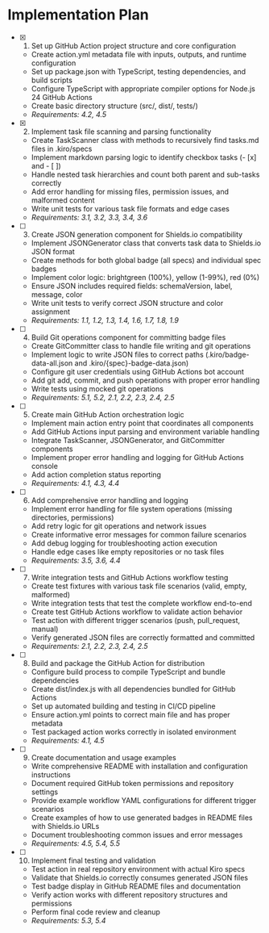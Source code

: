 # Implementation Plan

- [x] 1. Set up GitHub Action project structure and core configuration
  - Create action.yml metadata file with inputs, outputs, and runtime configuration
  - Set up package.json with TypeScript, testing dependencies, and build scripts
  - Configure TypeScript with appropriate compiler options for Node.js 24 GitHub Actions
  - Create basic directory structure (src/, dist/, tests/)
  - _Requirements: 4.2, 4.5_

- [x] 2. Implement task file scanning and parsing functionality
  - Create TaskScanner class with methods to recursively find tasks.md files in .kiro/specs
  - Implement markdown parsing logic to identify checkbox tasks (- [x] and - [ ])
  - Handle nested task hierarchies and count both parent and sub-tasks correctly
  - Add error handling for missing files, permission issues, and malformed content
  - Write unit tests for various task file formats and edge cases
  - _Requirements: 3.1, 3.2, 3.3, 3.4, 3.6_

- [ ] 3. Create JSON generation component for Shields.io compatibility
  - Implement JSONGenerator class that converts task data to Shields.io JSON format
  - Create methods for both global badge (all specs) and individual spec badges
  - Implement color logic: brightgreen (100%), yellow (1-99%), red (0%)
  - Ensure JSON includes required fields: schemaVersion, label, message, color
  - Write unit tests to verify correct JSON structure and color assignment
  - _Requirements: 1.1, 1.2, 1.3, 1.4, 1.6, 1.7, 1.8, 1.9_

- [ ] 4. Build Git operations component for committing badge files
  - Create GitCommitter class to handle file writing and git operations
  - Implement logic to write JSON files to correct paths (.kiro/badge-data-all.json and .kiro/{spec}-badge-data.json)
  - Configure git user credentials using GitHub Actions bot account
  - Add git add, commit, and push operations with proper error handling
  - Write tests using mocked git operations
  - _Requirements: 5.1, 5.2, 2.1, 2.2, 2.3, 2.4, 2.5_

- [ ] 5. Create main GitHub Action orchestration logic
  - Implement main action entry point that coordinates all components
  - Add GitHub Actions input parsing and environment variable handling
  - Integrate TaskScanner, JSONGenerator, and GitCommitter components
  - Implement proper error handling and logging for GitHub Actions console
  - Add action completion status reporting
  - _Requirements: 4.1, 4.3, 4.4_

- [ ] 6. Add comprehensive error handling and logging
  - Implement error handling for file system operations (missing directories, permissions)
  - Add retry logic for git operations and network issues
  - Create informative error messages for common failure scenarios
  - Add debug logging for troubleshooting action execution
  - Handle edge cases like empty repositories or no task files
  - _Requirements: 3.5, 3.6, 4.4_

- [ ] 7. Write integration tests and GitHub Actions workflow testing
  - Create test fixtures with various task file scenarios (valid, empty, malformed)
  - Write integration tests that test the complete workflow end-to-end
  - Create test GitHub Actions workflow to validate action behavior
  - Test action with different trigger scenarios (push, pull_request, manual)
  - Verify generated JSON files are correctly formatted and committed
  - _Requirements: 2.1, 2.2, 2.3, 2.4, 2.5_

- [ ] 8. Build and package the GitHub Action for distribution
  - Configure build process to compile TypeScript and bundle dependencies
  - Create dist/index.js with all dependencies bundled for GitHub Actions
  - Set up automated building and testing in CI/CD pipeline
  - Ensure action.yml points to correct main file and has proper metadata
  - Test packaged action works correctly in isolated environment
  - _Requirements: 4.1, 4.5_

- [ ] 9. Create documentation and usage examples
  - Write comprehensive README with installation and configuration instructions
  - Document required GitHub token permissions and repository settings
  - Provide example workflow YAML configurations for different trigger scenarios
  - Create examples of how to use generated badges in README files with Shields.io URLs
  - Document troubleshooting common issues and error messages
  - _Requirements: 4.5, 5.4, 5.5_

- [ ] 10. Implement final testing and validation
  - Test action in real repository environment with actual Kiro specs
  - Validate that Shields.io correctly consumes generated JSON files
  - Test badge display in GitHub README files and documentation
  - Verify action works with different repository structures and permissions
  - Perform final code review and cleanup
  - _Requirements: 5.3, 5.4_